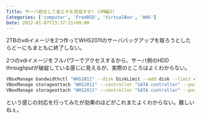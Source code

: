 ```yaml
---
Title: サーバ統合して省エネを目指すぜ! (VM編3)
Categories: ['computer', 'FreeBSD', 'VirtualBox', 'WHS']
Date: 2012-01-07T23:37:11+09:00
---
```


2TBのvdiイメージを2つ作ってWHS2011のサーババックアップを取ろうとしたらどーにもまともに終了しない。

2つのvdiイメージをフルパワーでアクセスするから、サーバ側のHDD throughputが破綻している感じに見えるが、実際のところはよくわからない。

```bash
VBoxManage bandwidthctl "WHS2011" --disk DiskLimit --add disk --limit 40
VBoxManage storageattach "WHS2011" --controller "SATA controller" --port 0 --type hdd --medium WHS2011-disk1.vdi --bandwidthgroup DiskLimit
VBoxManage storageattach "WHS2011" --controller "SATA controller" --port 1 --type hdd --medium WHS2011-disk2.vdi --bandwidthgroup DiskLimit
```

という感じの対応を行ってみたが効果のほどがこれまたよくわからない。難しいねぇ。
